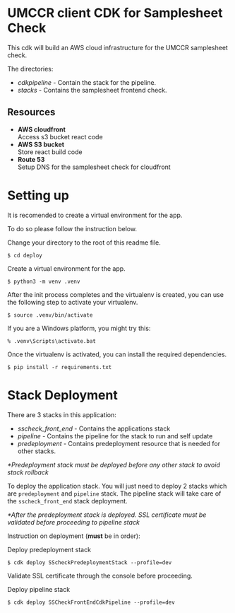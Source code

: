 # UMCCR client CDK for Samplesheet Check

This cdk will build an AWS cloud infrastructure for the UMCCR samplesheet check. 


The directories:
- *cdkpipeline* - Contain the stack for the pipeline.
- *stacks* - Contains the samplesheet frontend check.

## Resources

- **AWS cloudfront**  
    Access s3 bucket react code
- **AWS S3 bucket**  
    Store react build code
- **Route 53**  
    Setup DNS for the samplesheet check for cloudfront

# Setting up

It is recomended to create a virtual environment for the app.

To do so please follow the instruction below.

Change your directory to the root of this readme file.
```
$ cd deploy
```
Create a virtual environment for the app.
```
$ python3 -m venv .venv
```

After the init process completes and the virtualenv is created, you can use the following
step to activate your virtualenv.

```
$ source .venv/bin/activate
```

If you are a Windows platform, you might try this:

```
% .venv\Scripts\activate.bat
```
Once the virtualenv is activated, you can install the required dependencies.

```
$ pip install -r requirements.txt
```


# Stack Deployment

There are 3 stacks in this application:
- *sscheck_front_end* - Contains the applications stack
- *pipeline* - Contains the pipeline for the stack to run and self update
- *predeployment* - Contains predeployment resource that is needed for other stacks.

_*Predeployment stack must be deployed before any other stack to avoid stack rollback_

To deploy the application stack. You will just need to deploy 2 stacks which are `predeployment` and `pipeline` stack. The pipeline stack will take care of the `sscheck_front_end` stack deployment.

_*After the predeployment stack is deployed. SSL certificate must be validated before proceeding to pipeline stack_

Instruction on deployment (**must** be in order):

Deploy predeployment stack
```
$ cdk deploy SScheckPredeploymentStack --profile=dev
```

Validate SSL certificate through the console before proceeding.

Deploy pipeline stack
```
$ cdk deploy SSCheckFrontEndCdkPipeline --profile=dev
```

